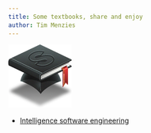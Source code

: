 ```yaml
---
title: Some textbooks, share and enjoy
author: Tim Menzies
---
```


![Welcome!](./img/bookhat.png)

+ [Intelligence software engineering](ise/)

